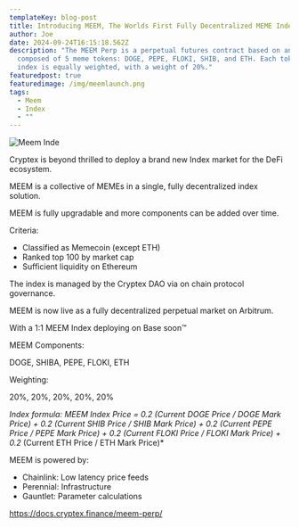 ```yaml
---
templateKey: blog-post
title: Introducing MEEM, The Worlds First Fully Decentralized MEME Index
author: Joe
date: 2024-09-24T16:15:18.562Z
description: "The MEEM Perp is a perpetual futures contract based on an index
  composed of 5 meme tokens: DOGE, PEPE, FLOKI, SHIB, and ETH. Each token in the
  index is equally weighted, with a weight of 20%."
featuredpost: true
featuredimage: /img/meemlaunch.png
tags:
  - Meem
  - Index
  - ""
---
```



![Meem Inde](/img/meemlaunch.png "Meem Inde")

Cryptex is beyond thrilled to deploy a brand new Index market for the DeFi ecosystem.

MEEM is a collective of MEMEs in a single, fully decentralized index solution.

MEEM is fully upgradable and more components can be added over time.

Criteria: 

* Classified as Memecoin (except ETH)
* Ranked top 100 by market cap
* Sufficient liquidity on Ethereum

The index is managed by the Cryptex DAO via on chain protocol governance.

MEEM is now live as a fully decentralized perpetual market on Arbitrum.

With a 1:1 MEEM Index deploying on Base soon™️

MEEM Components:

DOGE, SHIBA, PEPE, FLOKI, ETH

Weighting:

20%, 20%, 20%, 20%, 20%

*Index formula:  MEEM Index Price = 0.2  (Current DOGE Price / DOGE Mark Price) + 0.2  (Current SHIB Price / SHIB Mark Price) + 0.2  (Current PEPE Price / PEPE Mark Price) + 0.2  (Current FLOKI Price / FLOKI Mark Price) + 0.2*  (Current ETH Price / ETH Mark Price)* 

MEEM is powered by:

* Chainlink: Low latency price feeds
* Perennial: Infrastructure
* Gauntlet: Parameter calculations

<https://docs.cryptex.finance/meem-perp/>